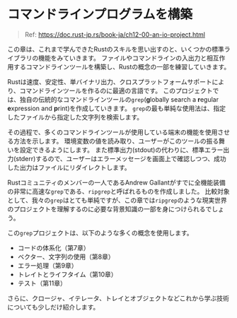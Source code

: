 # コマンドラインプログラムを構築

> Ref: https://doc.rust-jp.rs/book-ja/ch12-00-an-io-project.html

この章は、これまで学んできたRustのスキルを思い出すのと、いくつかの標準ライブラリの機能をみていきます。
ファイルやコマンドラインの入出力と相互作用するコマンドラインツールを構築し、Rustの概念の一部を練習していきます。

Rustは速度、安定性、単バイナリ出力、クロスプラットフォームサポートにより、コマンドラインツールを作るのに最適の言語です。
このプロジェクトでは、独自の伝統的なコマンドラインツールの`grep`(**g**lobally search a **r**egular **e**xpression and **p**rint)を作成していきます。
`grep`の最も単純な使用法は、指定したファイルから指定した文字列を検索します。

その過程で、多くのコマンドラインツールが使用している端末の機能を使用させる方法を示します。
環境変数の値を読み取り、ユーザーがこのツールの振る舞いを設定できるようにします。
また標準出力(stdout)の代わりに、標準エラー出力(stderr)するので、ユーザーはエラーメッセージを画面上で確認しつつ、成功した出力はファイルにリダイレクトします。

Rustコミュニティのメンバーの一人であるAndrew Gallantがすでに全機能装備の非常に高速な`grep`である、`ripgrep`と呼ばれるものを作成しました。
比較対象として、我々の`grep`はとても単純ですが、この章では`ripgrep`のような現実世界のプロジェクトを理解するのに必要な背景知識の一部を身につけられるでしょう。

この`grep`プロジェクトは、以下のような多くの概念を使用します。

- コードの体系化（第7章）
- ベクター、文字列の使用（第8章）
- エラー処理（第9章）
- トレイトとライフタイム（第10章）
- テスト（第11章）

さらに、クロージャ、イテレータ、トレイとオブジェクトなどこれから学ぶ技術についても少しだけ紹介します。
